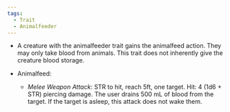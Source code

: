 ```yaml
---
tags:
  - Trait
  - Animalfeeder
---
```

- A creature with the animalfeeder trait gains the animalfeed action. They may only take blood from animals. This trait does not inherently give the creature blood storage.

- Animalfeed:
	- *Melee Weapon Attack*: STR to hit, reach 5ft, one target. Hit: 4 (1d6 + STR) piercing damage. The user drains 500 mL of blood from the target. If the target is asleep, this attack does not wake them.